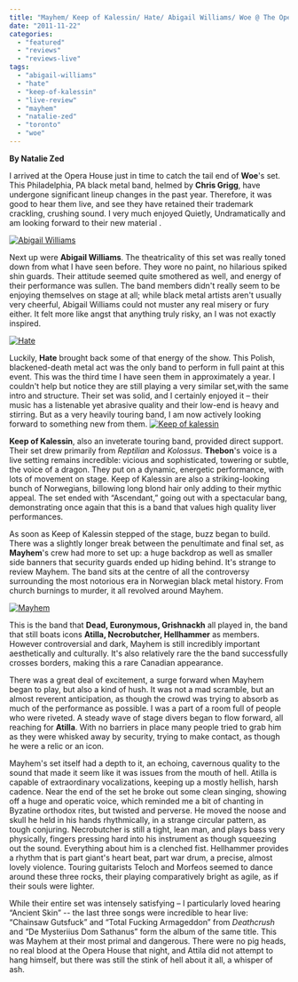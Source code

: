 ```yaml
---
title: "Mayhem/ Keep of Kalessin/ Hate/ Abigail Williams/ Woe @ The Opera House, Toronto ON, November 10th 2011"
date: "2011-11-22"
categories: 
  - "featured"
  - "reviews"
  - "reviews-live"
tags: 
  - "abigail-williams"
  - "hate"
  - "keep-of-kalessin"
  - "live-review"
  - "mayhem"
  - "natalie-zed"
  - "toronto"
  - "woe"
---
```


**By Natalie Zed**

I arrived at the Opera House just in time to catch the tail end of **Woe**'s set. This Philadelphia, PA black metal band, helmed by **Chris Grigg**, have undergone significant lineup changes in the past year. Therefore, it was good to hear them live, and see they have retained their trademark crackling, crushing sound. I very much enjoyed Quietly, Undramatically and am looking forward to their new material .

[![](http://www.hellbound.ca/wp-content/uploads/2011/11/Abigail-Williams-590x440.jpg "Abigail Williams")](http://www.hellbound.ca/wp-content/uploads/2011/11/Abigail-Williams.jpg)

Next up were **Abigail Williams**. The theatricality of this set was really toned down from what I have seen before. They wore no paint, no hilarious spiked shin guards. Their attitude seemed quite smothered as well, and energy of their performance was sullen. The band members didn't really seem to be enjoying themselves on stage at all; while black metal artists aren't usually very cheerful, Abigail Williams could not muster any real misery or fury either. It felt more like angst that anything truly risky, an I was not exactly inspired.

[![](http://www.hellbound.ca/wp-content/uploads/2011/11/Hate-590x440.jpg "Hate")](http://www.hellbound.ca/wp-content/uploads/2011/11/Hate.jpg)

Luckily, **Hate** brought back some of that energy of the show. This Polish, blackened-death metal act was the only band to perform in full paint at this event. This was the third time I have seen them in approximately a year. I couldn't help but notice they are still playing a very similar set,with the same intro and structure. Their set was solid, and I certainly enjoyed it – their music has a listenable yet abrasive quality and their low-end is heavy and stirring. But as a very heavily touring band, I am now actively looking forward to something new from them. [![](http://www.hellbound.ca/wp-content/uploads/2011/11/Keep-of-kalessin-590x440.jpg "Keep of kalessin")](http://www.hellbound.ca/wp-content/uploads/2011/11/Keep-of-kalessin.jpg)

**Keep of Kalessin**, also an inveterate touring band, provided direct support. Their set drew primarily from _Reptilian_ and _Kolossus_. **Thebon**'s voice is a live setting remains incredible: vicious and sophisticated, towering or subtle, the voice of a dragon. They put on a dynamic, energetic performance, with lots of movement on stage. Keep of Kalessin are also a striking-looking bunch of Norwegians, billowing long blond hair only adding to their mythic appeal. The set ended with “Ascendant,” going out with a spectacular bang, demonstrating once again that this is a band that values high quality liver performances.

As soon as Keep of Kalessin stepped of the stage, buzz began to build. There was a slightly longer break between the penultimate and final set, as **Mayhem**'s crew had more to set up: a huge backdrop as well as smaller side banners that security guards ended up hiding behind. It's strange to review Mayhem. The band sits at the centre of all the controversy surrounding the most notorious era in Norwegian black metal history. From church burnings to murder, it all revolved around Mayhem.

[![](http://www.hellbound.ca/wp-content/uploads/2011/11/Mayhem-590x440.jpg "Mayhem")](http://www.hellbound.ca/wp-content/uploads/2011/11/Mayhem.jpg)

This is the band that **Dead, Euronymous, Grishnackh** all played in, the band that still boats icons **Atilla, Necrobutcher, Hellhammer** as members. However controversial and dark, Mayhem is still incredibly important aesthetically and culturally. It's also relatively rare the the band successfully crosses borders, making this a rare Canadian appearance.

There was a great deal of excitement, a surge forward when Mayhem began to play, but also a kind of hush. It was not a mad scramble, but an almost reverent anticipation, as though the crowd was trying to absorb as much of the performance as possible. I was a part of a room full of people who were riveted. A steady wave of stage divers began to flow forward, all reaching for **Atilla**. With no barriers in place many people tried to grab him as they were whisked away by security, trying to make contact, as though he were a relic or an icon.

Mayhem's set itself had a depth to it, an echoing, cavernous quality to the sound that made it seem like it was issues from the mouth of hell. Atilla is capable of extraordinary vocalizations, keeping up a mostly hellish, harsh cadence. Near the end of the set he broke out some clean singing, showing off a huge and operatic voice, which reminded me a bit of chanting in Byzatine orthodox rites, but twisted and perverse. He moved the noose and skull he held in his hands rhythmically, in a strange circular pattern, as tough conjuring. Necrobutcher is still a tight, lean man, and plays bass very physically, fingers pressing hard into his instrument as though squeezing out the sound. Everything about him is a clenched fist. Hellhammer provides a rhythm that is part giant's heart beat, part war drum, a precise, almost lovely violence. Touring guitarists Teloch and Morfeos seemed to dance around these three rocks, their playing comparatively bright as agile, as if their souls were lighter.

While their entire set was intensely satisfying – I particularly loved hearing “Ancient Skin” -- the last three songs were incredible to hear live: “Chainsaw Gutsfuck” and “Total Fucking Armageddon” from _Deathcrush_ and “De Mysteriius Dom Sathanus” form the album of the same title. This was Mayhem at their most primal and dangerous. There were no pig heads, no real blood at the Opera House that night, and Attila did not attempt to hang himself, but there was still the stink of hell about it all, a whisper of ash.

